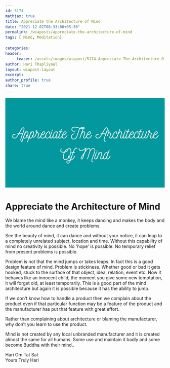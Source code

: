 ```yaml
--- 
id: 5174
mathjax: true  
title: Appreciate the Architecture of Mind
date: "2021-12-02T08:33:00+05:30"
permalink: /wiaposts/appreciate-the-architecture-of-mind
tags: [ Mind, Meditation]    

categories: 
header:
     teaser: /assets/images/wiapost/5174-Appreciate-The-Architecture-Of-Mind.jpg
author: Hari Thapliyaal 
layout: wiapost-layout 
excerpt:  
author_profile: true 
share: true 
---
```


![Appreciate the Architecture of Mind](/assets/images/wiapost/5174-Appreciate-The-Architecture-Of-Mind.jpg)     
   
# Appreciate the Architecture of Mind      
   
We blame the mind like a monkey, it keeps dancing and makes the body and the world around dance and create problems.     
    
See the beauty of mind, it can dance and without your notice, it can leap to a completely unrelated subject, location and time. Without this capability of mind no creativity is possible. No 'hope' is possible. No temporary relief from present problems is possible.     
    
Problem is not that the mind jumps or takes leaps. In fact this is a good design feature of mind. Problem is stickiness. Whether good or bad it gets hooked, stuck to the surface of that object, idea, relation, event etc. Now it behaves like an innocent child, the moment you give some new temptation, it will forget old, at least temporarily. This is a good part of the mind architecture but again it is possible because it has the ability to jump.     
    
If we don't know how to handle a product then we complain about the product even if that particular function may be a feature of the product and the manufacturer has put that feature with great effort.     
    
Rather than complaining about architecture or blaming the manufacturer, why don’t you learn to use the product.     
    
Mind is not created by any local unbranded manufacturer and it is created almost the same for all humans. Some use and maintain it badly and some become Buddha with their mind..     
    
Hari Om Tat Sat     
Yours Truly Hari    
